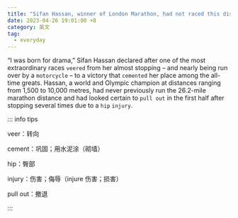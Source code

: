 ```yaml
---
title: "Sifan Hassan, winner of London Marathon, had not raced this distance before"
date: 2023-04-26 19:01:00 +8
category: 英文
tag:
  - everyday
---
```


“I was born for drama,” Sifan Hassan declared after one of the most extraordinary races `veered` from her almost stopping – and nearly being run over by a `motorcycle` – to a victory that `cemented` her place among the all-time greats. Hassan, a world and Olympic champion at distances ranging from 1,500 to 10,000 metres, had never previously run the 26.2-mile marathon distance and had looked certain to `pull out` in the first half after stopping several times due to a `hip` `injury`.

::: info tips

veer：转向

cement：巩固；用水泥涂（砌墙）

hip：臀部

injury：伤害；侮辱（injure 伤害；损害）

pull out：撤退

:::
